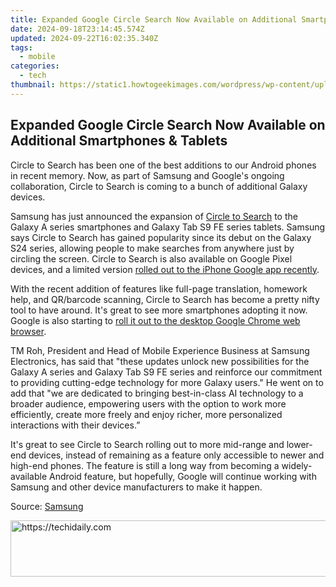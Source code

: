 ```yaml
---
title: Expanded Google Circle Search Now Available on Additional Smartphones & Tablets
date: 2024-09-18T23:14:45.574Z
updated: 2024-09-22T16:02:35.340Z
tags:
  - mobile
categories:
  - tech
thumbnail: https://static1.howtogeekimages.com/wordpress/wp-content/uploads/wm/2024/07/flip-6-circle-to-search-ai.jpg
---
```


## Expanded Google Circle Search Now Available on Additional Smartphones & Tablets

Circle to Search has been one of the best additions to our Android phones in recent memory. Now, as part of Samsung and Google's ongoing collaboration, Circle to Search is coming to a bunch of additional Galaxy devices.

 Samsung has just announced the expansion of [Circle to Search](https://facebook-video-share.techidaily.com/updated-in-2024-compiling-leading-short-form-video-editors-iosandroid-edition/) to the Galaxy A series smartphones and Galaxy Tab S9 FE series tablets. Samsung says Circle to Search has gained popularity since its debut on the Galaxy S24 series, allowing people to make searches from anywhere just by circling the screen. Circle to Search is also available on Google Pixel devices, and a limited version [rolled out to the iPhone Google app recently](https://eaxpv-info.techidaily.com/updated-in-2024-from-draft-to-edit-essential-film-techniques-via-youtube/).

 With the recent addition of features like full-page translation, homework help, and QR/barcode scanning, Circle to Search has become a pretty nifty tool to have around. It's great to see more smartphones adopting it now. Google is also starting to [roll it out to the desktop Google Chrome web browser](https://media-tips.techidaily.com/quick-and-effective-techniques-for-converting-video-output-vob-to-movie-file-mov-web-based-and-standalone-solutions/).

 TM Roh, President and Head of Mobile Experience Business at Samsung Electronics, has said that "these updates unlock new possibilities for the Galaxy A series and Galaxy Tab S9 FE series and reinforce our commitment to providing cutting-edge technology for more Galaxy users." He went on to add that "we are dedicated to bringing best-in-class AI technology to a broader audience, empowering users with the option to work more efficiently, create more freely and enjoy richer, more personalized interactions with their devices.”

 It's great to see Circle to Search rolling out to more mid-range and lower-end devices, instead of remaining as a feature only accessible to newer and high-end phones. The feature is still a long way from becoming a widely-available Android feature, but hopefully, Google will continue working with Samsung and other device manufacturers to make it happen.

 Source: [Samsung](https://shop-links.co/link/?exclusive=1&publisher_slug=itechdaily19598&url=https%3A%2F%2Fnews.samsung.com%2Fglobal%2Fsamsung-expands-circle-to-search-to-galaxy-a-series-and-galaxy-tab-s9-fe-series%3Futm%255Fsource%3Drss%26utm%255Fmedium%3Ddirect)

<ins class="adsbygoogle"
     style="display:block"
     data-ad-format="autorelaxed"
     data-ad-client="ca-pub-7571918770474297"
     data-ad-slot="1223367746"></ins>

<ins class="adsbygoogle"
     style="display:block"
     data-ad-client="ca-pub-7571918770474297"
     data-ad-slot="8358498916"
     data-ad-format="auto"
     data-full-width-responsive="true"></ins>



<!-- affiliate ads begin -->
<a href="https://appsumo.8odi.net/c/5597632/2044583/7443" target="_top" id="2044583">
  <img src="//a.impactradius-go.com/display-ad/7443-2044583" border="0" alt="https://techidaily.com" width="728" height="90"/>
</a>
<img height="0" width="0" src="https://appsumo.8odi.net/i/5597632/2044583/7443" style="position:absolute;visibility:hidden;" border="0" />
<!-- affiliate ads end -->

